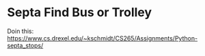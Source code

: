 # Septa Find Bus or Trolley

Doin this:
https://www.cs.drexel.edu/~kschmidt/CS265/Assignments/Python-septa_stops/

